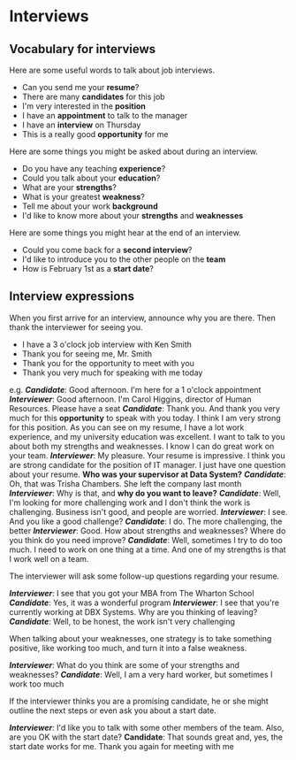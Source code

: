 # Interviews

## Vocabulary for interviews

Here are some useful words to talk about job interviews.

 - Can you send me your  **resume**?
 - There are many  **candidates**  for this job
 - I'm very interested in the **position**
 - I have an  **appointment**  to talk to the manager
 - I have an  **interview**  on Thursday
 - This is a really good  **opportunity**  for me

Here are some things you might be asked about during an interview.

- Do you have any teaching  **experience**?
- Could you talk about your  **education**?
- What are your  **strengths**?
- What is your greatest  **weakness**?
- Tell me about your work  **background**
- I'd like to know more about your **strengths** and **weaknesses**

Here are some things you might hear at the end of an interview.

- Could you come back for a  **second interview**?
- I'd like to introduce you to the other people on the  **team**
- How is February 1st as a  **start date**?

## Interview expressions

When you first arrive for an interview, announce why you are there. Then thank the interviewer for seeing you.

- I have a 3 o'clock job interview with Ken Smith
- Thank you for seeing me, Mr. Smith
- Thank you for the opportunity to meet with you
- Thank you very much for speaking with me today

e.g.
***Candidate***: Good afternoon. I'm here for a 1 o'clock appointment
***Interviewer***: Good afternoon. I'm Carol Higgins, director of Human Resources. Please have a seat
***Candidate***: Thank you. And thank you very much for this **opportunity** to speak with you today. I think I am very strong for this position. As you can see on my resume, I have a lot work experience, and my university education was excellent. I want to talk to you about both my strengths and weaknesses. I know I can do great work on your team.
***Interviewer***: My pleasure. Your resume is impressive. I think you are strong candidate for the position of IT manager. I just have one question about your resume. **Who was your supervisor at Data System?**
***Candidate***: Oh, that was Trisha Chambers. She left the company last month
***Interviewer***: Why is that, and **why do you want to leave?**
***Candidate***: Well, I'm looking for more challenging work and I don't think the work is challenging. Business isn't good, and people are worried.
***Interviewer***: I see. And you like a good challenge?
***Candidate***: I do. The more challenging, the better
***Interviewer***: Good. How about strengths and weaknesses? Where do you think do you need improve?
***Candidate***: Well, sometimes I try to do too much. I need to work on one thing at a time. And one of my strengths is that I work well on a team.

The interviewer will ask some follow-up questions regarding your resume.

***Interviewer***: I see that you got your MBA from The Wharton School
***Candidate***: Yes, it was a wonderful program
***Interviewer***: I see that you're currently working at DBX Systems. Why are you thinking of leaving?
***Candidate***: Well, to be honest, the work isn't very challenging

When talking about your weaknesses, one strategy is to take something positive, like working too much, and turn it into a false weakness.

***Interviewer***: What do you think are some of your strengths and weaknesses?
***Candidate***: Well, I am a very hard worker, but sometimes I work too much

If the interviewer thinks you are a promising candidate, he or she might outline the next steps or even ask you about a start date.

***Interviewer***: I'd like you to talk with some other members of the team. Also, are you OK with the start date?
**Candidate**: That sounds great and, yes, the start date works for me. Thank you again for meeting with me

